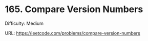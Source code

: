 # 165. Compare Version Numbers

Difficulty: Medium

URL: https://leetcode.com/problems/compare-version-numbers

